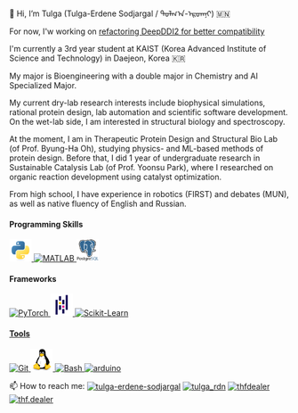 👋 Hi, I’m Tulga (Tulga-Erdene Sodjargal / ᠲᠤᠯᠭ᠎ᠠ-ᠡᠷᠳᠡᠨᠢ) 🇲🇳

For now, I'w working on [refactoring DeepDDI2 for better compatibility](https://github.com/tulga-rdn/re_deepddi2)

I'm currently a 3rd year student at KAIST (Korea Advanced Institute of Science and Technology) in Daejeon, Korea 🇰🇷

My major is Bioengineering with a double major in Chemistry and AI Specialized Major.

My current dry-lab research interests include biophysical simulations, rational protein design, lab automation and scientific software development. 
On the wet-lab side, I am interested in structural biology and spectroscopy.

At the moment, I am in Therapeutic Protein Design and Structural Bio Lab (of Prof. Byung-Ha Oh), studying physics- and ML-based methods of protein design. 
Before that, I did 1 year of undergraduate research in Sustainable Catalysis Lab (of Prof. Yoonsu Park), where I researched on organic reaction development using catalyst optimization.

From high school, I have experience in robotics (FIRST) and debates (MUN), as well as native fluency of English and Russian.

#### Programming Skills
<a href="https://www.python.org" target="_blank" rel="noreferrer"> <img src="https://raw.githubusercontent.com/devicons/devicon/master/icons/python/python-original.svg" alt="Python" width="40" height="40"/> </a> <a href="https://www.mathworks.com/products/matlab.html" target="_blank" rel="noreferrer"> <img src="https://cdn.jsdelivr.net/gh/devicons/devicon/icons/matlab/matlab-original.svg" alt="MATLAB" width="40" height="40"/> </a> <a href="https://www.postgresql.org" target="_blank" rel="noreferrer"> <img src="https://raw.githubusercontent.com/devicons/devicon/master/icons/postgresql/postgresql-original-wordmark.svg" alt="postgresql" width="40" height="40"/> </a>

#### Frameworks
<a href="https://pytorch.org/" target="_blank" rel="noreferrer"> <img src="https://www.vectorlogo.zone/logos/pytorch/pytorch-icon.svg" alt="PyTorch" width="40" height="40"/> </a> <a href="https://pandas.pydata.org/" target="_blank" rel="noreferrer"> <img src="https://raw.githubusercontent.com/devicons/devicon/2ae2a900d2f041da66e950e4d48052658d850630/icons/pandas/pandas-original.svg" alt="Pandas" width="40" height="40"/> </a> <a href="https://scikit-learn.org/" target="_blank" rel="noreferrer"> <img src="https://upload.wikimedia.org/wikipedia/commons/0/05/Scikit_learn_logo_small.svg" alt="Scikit-Learn" width="40" height="40"/> </a> <a href="https://scikit-learn.org/" target="_blank" rel="noreferrer">

#### Tools
<a href="https://git-scm.com/" target="_blank" rel="noreferrer"> <img src="https://www.vectorlogo.zone/logos/git-scm/git-scm-icon.svg" alt="Git" width="40" height="40"/> </a> <a href="https://www.linux.org/" target="_blank" rel="noreferrer"> <img src="https://raw.githubusercontent.com/devicons/devicon/master/icons/linux/linux-original.svg" alt="Linux" width="40" height="40"/> </a> <a href="https://www.gnu.org/software/bash/" target="_blank" rel="noreferrer"> <img src="https://cdn.jsdelivr.net/gh/devicons/devicon/icons/bash/bash-plain.svg" alt="Bash" width="40" height="40"/> </a> <a href="https://www.arduino.cc/" target="_blank" rel="noreferrer"> <img src="https://cdn.worldvectorlogo.com/logos/arduino-1.svg" alt="arduino" width="40" height="40"/> </a>

📫 How to reach me:
<a href="https://www.linkedin.com/in/tulga-erdene-sodjargal/" target="blank"><img align="center" src="https://raw.githubusercontent.com/rahuldkjain/github-profile-readme-generator/master/src/images/icons/Social/linked-in-alt.svg" alt="tulga-erdene-sodjargal" height="30" width="40" /></a>
<a href="https://twitter.com/tulga_rdn" target="blank"><img align="center" src="https://raw.githubusercontent.com/rahuldkjain/github-profile-readme-generator/master/src/images/icons/Social/twitter.svg" alt="tulga_rdn" height="30" width="40" /></a>
<a href="https://www.kaggle.com/thfdealer" target="blank"><img align="center" src="https://raw.githubusercontent.com/rahuldkjain/github-profile-readme-generator/master/src/images/icons/Social/kaggle.svg" alt="thfdealer" height="30" width="40" /></a>
<a href="https://fb.com/thf.dealer" target="blank"><img align="center" src="https://raw.githubusercontent.com/rahuldkjain/github-profile-readme-generator/master/src/images/icons/Social/facebook.svg" alt="thf.dealer" height="30" width="40" /></a>
